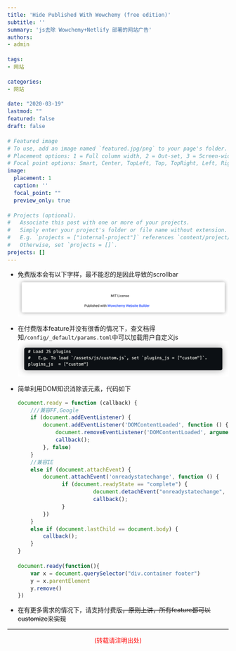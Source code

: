 ```yaml
---
title: 'Hide Published With Wowchemy (free edition)'
subtitle: ''
summary: 'js去除 Wowchemy+Netlify 部署的网站广告'
authors: 
- admin

tags:
- 网站
 
categories:
- 网站

date: "2020-03-19"
lastmod: ""
featured: false
draft: false

# Featured image
# To use, add an image named `featured.jpg/png` to your page's folder.
# Placement options: 1 = Full column width, 2 = Out-set, 3 = Screen-width
# Focal point options: Smart, Center, TopLeft, Top, TopRight, Left, Right, BottomLeft, Bottom, BottomRight
image:
  placement: 1
  caption: ''
  focal_point: ""
  preview_only: true

# Projects (optional).
#   Associate this post with one or more of your projects.
#   Simply enter your project's folder or file name without extension.
#   E.g. `projects = ["internal-project"]` references `content/project/deep-learning/index.md`.
#   Otherwise, set `projects = []`.
projects: []
---
```


- 免费版本会有以下字样，最不能忍的是因此导致的scrollbar
![](./featured.png)
- 在付费版本feature并没有很香的情况下，查文档得知`/config/_default/params.toml`中可以加载用户自定义js
![](./1.png)
- 简单利用DOM知识消除该元素，代码如下
  
    ```javascript
    document.ready = function (callback) {
        ///兼容FF,Google
        if (document.addEventListener) {
            document.addEventListener('DOMContentLoaded', function () {
                document.removeEventListener('DOMContentLoaded', arguments.callee, false);
                callback();
            }, false)
        }
        //兼容IE
        else if (document.attachEvent) {
            document.attachEvent('onreadystatechange', function () {
                  if (document.readyState == "complete") {
                            document.detachEvent("onreadystatechange", arguments.callee);
                            callback();
                  }
            })
        }
        else if (document.lastChild == document.body) {
            callback();
        }
    }

    document.ready(function(){
        var x = document.querySelector("div.container footer")
        y = x.parentElement
        y.remove()
    })
    ```
- 在有更多需求的情况下，请支持付费版<del>，原则上讲，所有feature都可以customize来实现</del>
---
<p style="color:red;text-align:center">(转载请注明出处)</p>



